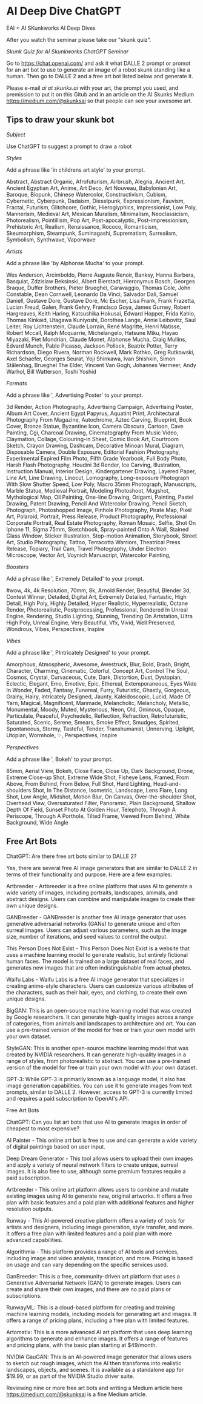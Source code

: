 # AI Deep Dive ChatGPT

EAI + AI SKunkworks AI Deep Dives

After you watch the seminar please take our "skunk quiz".

*Skunk Quiz for AI Skunkworks ChatGPT Seminar*

Go to https://chat.openai.com/ and ask it what DALLE 2 prompt or promot for an art bot to use to generate an image of a robot skunk standing like a human.  Then go to DALLE 2 and a free art bot listed below and generate it.  

Please e-mail *ai at skunks.ai* with your art, the prompt you used, and premission to put it on this Gitub and in an article on the AI Skunks Medium https://medium.com/@skunksai so that people can see your awesome art.


## Tips to draw your skunk bot  

*Subject*    

Use ChatGPT to suggest a prompt to draw a robot 


*Styles*  

Add a phrase like 'in childrens art style' to your prompt.   

Abstract, Abstract Organic, Afrofuturism, Airbrush, Alegria, Ancient Art, Ancient Egyptian Art, Anime, Art Deco, Art Nouveau, Babylonian Art, Baroque, Biopunk, Chinese Watercolor, Constructivism, Cubism, Cybernetic, Cyberpunk, Dadaism, Dieselpunk, Expressionism, Fauvism, Fractal, Futurism, Glitchcore, Gothic, Hieroglyphics, Impressionist, Low Poly, Mannerism, Medieval Art, Mexican Muralism, Minimalism, Neoclassicism, Photorealism, Pointillism, Pop Art, Post-apocalyptic, Post-impressionism, Prehistoric Art, Realism, Renaissance, Rococo, Romanticism, Skeumorphism, Steampunk, Suminagashi, Suprematism, Surrealism, Symbolism, Synthwave, Vaporwave

*Artists*   

Add a phrase like 'by Alphonse Mucha' to your prompt.   

Wes Anderson, Arcimboldo, Pierre Auguste Renoir, Banksy, Hanna Barbera, Basquiat, Zdzislaw Beksinski, Albert Bierstadt, Hieronymus Bosch, Georges Braque, Duffer Brothers, Pieter Brueghel, Caravaggio, Thomas Cole, John Constable, Dean Cornwell, Leonardo Da Vinci, Salvador Dali, Samuel Daniell, Gustave Dore, Gustave Doré, Mc Escher, Lisa Frank, Frank Frazetta, Lucian Freud, Galen, Frank Gehry, Francisco Goya, James Gurney, Robert Hargreaves, Keith Haring, Katsushika Hokusai, Edward Hopper, Frida Kahlo, Thomas Kinkaid, Utagawa Kuniyoshi, Dorothea Lange, Annie Leibovitz, Saul Leiter, Roy Lichtenstein, Claude Lorrain, René Magritte, Henri Matisse, Robert Mccall, Ralph Mcquarrie, Michelangelo, Hatsune Miku, Hayao Miyazaki, Piet Mondrian, Claude Monet, Alphonse Mucha, Craig Mullins, Edvard Munch, Pablo Picasso, Jackson Pollock, Beatrix Potter, Terry Richardson, Diego Rivera, Norman Rockwell, Mark Rothko, Greg Rutkowski, Axel Schaefer, Georges Seurat, Yoji Shinkawa, Ivan Shishkin, Simon Stålenhag, Brueghel The Elder, Vincent Van Gogh, Johannes Vermeer, Andy Warhol, Bill Watterson, Toshi Yoshid

*Formats*   

Add a phrase like ', Advertising Poster' to your prompt.   

3d Render, Action Photography, Advertising Campaign, Advertising Poster, Album Art Cover, Ancient Egypt Papyrus, Aquatint Print, Architectural Photography From Magazine, Autochrome, Aztec Carving, Blueprint, Book Cover, Bronze Statue, Byzantine Icon, Camera Obscura, Cartoon, Cave Painting, Cgi, Charcoal Drawing, Cinematography From Music Video, Claymation, Collage, Colouring-in Sheet, Comic Book Art, Courtroom Sketch, Crayon Drawing, Dashcam, Decorative Minoan Mural, Diagram, Disposable Camera, Double Exposure, Editorial Fashion Photography, Experimental Expired Film Photo, Fifth Grade Yearbook, Full Body Photo, Harsh Flash Photography, Houdini 3d Render, Ice Carving, Illustration, Instruction Manual, Interior Design, Kindergartener Drawing, Layered Paper, Line Art, Line Drawing, Linocut, Lomography, Long-exposure Photograph With Slow Shutter Speed, Low Poly, Macro 35mm Photograph, Manuscripts, Marble Statue, Medieval Portrait, Modeling Photoshoot, Mugshot, Mythological Map, Oil Painting, One-line Drawing, Origami, Painting, Pastel Drawing, Patent Drawing, Pencil And Watercolor Drawing, Pencil Sketch, Photograph, Photoshopped Image, Pinhole Photography, Pirate Map, Pixel Art, Polaroid, Portrait, Press Release, Product Photography, Professional Corporate Portrait, Real Estate Photography, Roman Mosaic, Selfie, Shot On Iphone 11, Sigma 75mm, Sketchbook, Spray-painted Onto A Wall, Stained Glass Window, Sticker Illustration, Stop-motion Animation, Storybook, Street Art, Studio Photography, Tattoo, Terracotta Warriors, Theatrical Press Release, Topiary, Trail Cam, Travel Photography, Under Electron Microscope, Vector Art, Voynich Manuscript, Watercolor Painting, 

*Boosters*   



Add a phrase like ', Extremely Detailed' to your prompt.     

#wow, 4k, 4k Resolution, 70mm, 8k, Arnold Render, Beautiful, Blender 3d, Contest Winner, Detailed, Digital Art, Extremely Detailed, Fantastic, High Detail, High Poly, Highly Detailed, Hyper Realistic, Hyperrealistic, Octane Render, Photorealistic, Postprocessing, Professional, Rendered In Unreal Engine, Rendering, Studio Lighting, Stunning, Trending On Artstation, Ultra High Poly, Unreal Engine, Very Beautiful, Vfx, Vivid, Well Preserved, Wondrous, Vibes, Perspectives, Inspire

*Vibes*  

Add a phrase like ', PIntricately Designed' to your prompt.    

Amorphous, Atmospheric, Awesome, Awestruck, Blur, Bold, Brash, Bright, Character, Charming, Cinematic, Colorful, Concept Art, Control The Soul, Cosmos, Crystal, Curvaceous, Cute, Dark, Distortion, Dust, Dystopian, Eclectic, Elegant, Emo, Emotive, Epic, Ethereal, Extemporaneous, Eyes Wide In Wonder, Faded, Fantasy, Funereal, Furry, Futuristic, Ghastly, Gorgeous, Grainy, Hairy, Intricately Designed, Jaunty, Kaleidoscopic, Lucid, Made Of Yarn, Magical, Magnificent, Manmade, Melancholic, Melancholy, Metallic, Monumental, Moody, Muted, Mysterious, Neon, Old, Ominous, Opaque, Particulate, Peaceful, Psychedelic, Reflection, Refraction, Retrofuturistic, Saturated, Scenic, Serene, Smears, Smoke Effect, Smudges, Spirited, Spontaneous, Stormy, Tasteful, Tender, Transhumanist, Unnerving, Uplight, Utopian, Wormhole, ✨, Perspectives, Inspire

*Perspectives*   


Add a phrase like ', Bokeh' to your prompt.    

85mm, Aerial View, Bokeh, Close Face, Close Up, Dark Background, Drone, Extreme Close-up Shot, Extreme Wide Shot, Fisheye Lens, Framed, From Above, From Behind, From Below, Full Shot, Hard Lighting, Head-and-shoulders Shot, In The Distance, Isometric, Landscape, Lens Flare, Long Shot, Low Angle, Midshot, Motion Blur, On Canvas, Over-the-shoulder Shot, Overhead View, Oversaturated Filter, Panoramic, Plain Background, Shallow Depth Of Field, Sunset Photo At Golden Hour, Telephoto, Through A Periscope, Through A Porthole, Tilted Frame, Viewed From Behind, White Background, Wide Angle

## Free Art Bots   

ChatGPT: Are there free art bots similar to DALLE 2?

Yes, there are several free AI image generators that are similar to DALLE 2 in terms of their functionality and purpose. Here are a few examples:

Artbreeder - Artbreeder is a free online platform that uses AI to generate a wide variety of images, including portraits, landscapes, animals, and abstract designs. Users can combine and manipulate images to create their own unique designs.

GANBreeder - GANBreeder is another free AI image generator that uses generative adversarial networks (GANs) to generate unique and often surreal images. Users can adjust various parameters, such as the image size, number of iterations, and seed values to control the output.

This Person Does Not Exist - This Person Does Not Exist is a website that uses a machine learning model to generate realistic, but entirely fictional human faces. The model is trained on a large dataset of real faces, and generates new images that are often indistinguishable from actual photos.

Waifu Labs - Waifu Labs is a free AI image generator that specializes in creating anime-style characters. Users can customize various attributes of the characters, such as their hair, eyes, and clothing, to create their own unique designs.

BigGAN: This is an open-source machine learning model that was created by Google researchers. It can generate high-quality images across a range of categories, from animals and landscapes to architecture and art. You can use a pre-trained version of the model for free or train your own model with your own dataset.

StyleGAN: This is another open-source machine learning model that was created by NVIDIA researchers. It can generate high-quality images in a range of styles, from photorealistic to abstract. You can use a pre-trained version of the model for free or train your own model with your own dataset.

GPT-3: While GPT-3 is primarily known as a language model, it also has image generation capabilities. You can use it to generate images from text prompts, similar to DALLE 2. However, access to GPT-3 is currently limited and requires a paid subscription to OpenAI's API.

Free Art Bots

ChatGPT: Can you list art bots that use AI to generate images in order of cheapest to most expensive?

AI Painter - This online art bot is free to use and can generate a wide variety of digital paintings based on user input.

Deep Dream Generator - This tool allows users to upload their own images and apply a variety of neural network filters to create unique, surreal images. It is also free to use, although some premium features require a paid subscription.

Artbreeder - This online art platform allows users to combine and mutate existing images using AI to generate new, original artworks. It offers a free plan with basic features and a paid plan with additional features and higher resolution outputs.

Runway - This AI-powered creative platform offers a variety of tools for artists and designers, including image generation, style transfer, and more. It offers a free plan with limited features and a paid plan with more advanced capabilities.

Algorithmia - This platform provides a range of AI tools and services, including image and video analysis, translation, and more. Pricing is based on usage and can vary depending on the specific services used.

GanBreeder: This is a free, community-driven art platform that uses a Generative Adversarial Network (GAN) to generate images. Users can create and share their own images, and there are no paid plans or subscriptions.

RunwayML: This is a cloud-based platform for creating and training machine learning models, including models for generating art and images. It offers a range of pricing plans, including a free plan with limited features.

Artomatix: This is a more advanced AI art platform that uses deep learning algorithms to generate and enhance images. It offers a range of features and pricing plans, with the basic plan starting at $49/month.

NVIDIA GauGAN: This is an AI-powered image generator that allows users to sketch out rough images, which the AI then transforms into realistic landscapes, objects, and scenes. It is available as a standalone app for $19.99, or as part of the NVIDIA Studio driver suite.

Reviewing nine or more free art bots and writing a Medium article here https://medium.com/@skunksai is a fine Medium article.

